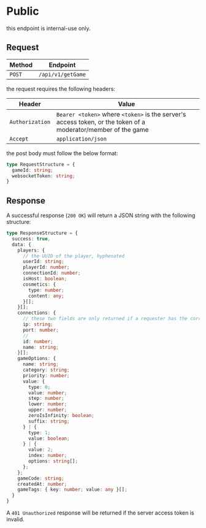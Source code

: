 # Public
this endpoint is internal-use only.

## Request

| Method |     Endpoint      |
|--------|-------------------|
| `POST` | `/api/v1/getGame` | 

the request requires the following headers:

|     Header      |                                                     Value                                                     |
|-----------------|---------------------------------------------------------------------------------------------------------------|
| `Authorization` | `Bearer <token>` where `<token>` is the server's access token, or the token of a moderator/member of the game |
| `Accept`        | `application/json`                                                                                            |

the post body must follow the below format:
```ts
type RequestStructure = {
  gameId: string;
  websocketToken: string;
}
```

## Response

A successful response (`200 OK`) will return a JSON string with the following structure:

```ts
type ResponseStructure = {
  success: true,
  data: {
    players: {
      // the UUID of the player, hyphenated
      userId: string;
      playerId: number;
      connectionId: number;
      isHost: boolean;
      cosmetics: {
        type: number;
        content: any;
      }[];
    }[];
    connections: {
      // these two fields are only returned if a requester has the correct permissions
      ip: string;
      port: number;
      //
      id: number;
      name: string;
    }[];
    gameOptions: {
      name: string;
      category: string;
      priority: number;
      value: {
        type: 0;
        value: number;
        step: number;
        lower: number;
        upper: number;
        zeroIsInfinity: boolean;
        suffix: string;
      } | {
        type: 1;
        value: boolean;
      } | {
        value: 2;
        index: number;
        options: string[];
      };
    };
    gameCode: string;
    createdAt: number;
    gameTags: { key: number; value: any }[];
  }
}
```

A `401 Unauthorized` response will be returned if the server access token is invalid.
